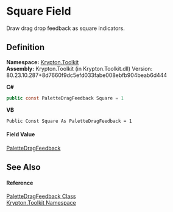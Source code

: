 # Square Field


Draw drag drop feedback as square indicators.



## Definition
**Namespace:** <a href="79d2eac2-21f4-54ff-7552-b20c33c30600.md">Krypton.Toolkit</a>  
**Assembly:** Krypton.Toolkit (in Krypton.Toolkit.dll) Version: 80.23.10.287+8d7660f9dc5efd033fabe008ebfb904beab6d444

**C#**
``` C#
public const PaletteDragFeedback Square = 1
```
**VB**
``` VB
Public Const Square As PaletteDragFeedback = 1
```



#### Field Value
<a href="9f511e51-6b63-a2b7-0cb7-fd7fe3a274a4.md">PaletteDragFeedback</a>

## See Also


#### Reference
<a href="9f511e51-6b63-a2b7-0cb7-fd7fe3a274a4.md">PaletteDragFeedback Class</a>  
<a href="79d2eac2-21f4-54ff-7552-b20c33c30600.md">Krypton.Toolkit Namespace</a>  
